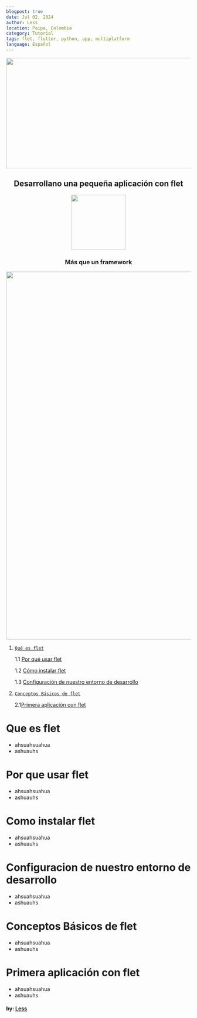 ```yaml
---
blogpost: true
date: Jul 02, 2024
author: Less
location: Paipa, Colombia
category: Tutorial
tags: flet, flutter, python, app, multiplatform
language: Español
---
```


<p align="center">
    <img src="https://github.com/Less-dev/gitLearn/assets/166412593/ab475342-26b4-431e-9aae-f302e0f3fc57"
width="1000" height="300">
</p>


<h2 align="center">Desarrollano una pequeña aplicación con flet</h2>
<p align="center">
    <img src="https://github.com/Less-dev/gitLearn/assets/166412593/3f8dd67d-23c3-490e-b8de-16018a562b75" width="150">
</p>

<h3 align="center"> Más que un framework</h3>


<p align="center">
<img src="https://user-images.githubusercontent.com/74038190/212744287-14f66c13-5458-40dc-9244-8ff533fc8f4a.gif" width="1000">
</p>

1. [`Qué es flet`](#que-es-flet)
  
   1.1 [Por qué usar flet](#Por-que-usar-flet)
   
   1.2 [Cómo instalar flet](#Como-instalar-flet)
    
   1.3 [Configuración de nuestro entorno de desarrollo](#configuracion-de-nuestro-entorno-de-desarrollo)

2. [`Conceptos Básicos de flet`](#conceptos-básicos-de-flet)
   
   2.1[Primera aplicación con flet](#primera-aplicación-con-flet)

# Que es flet

  - ahsuahsuahua
  - ashuauhs


# Por que usar flet

  - ahsuahsuahua
  - ashuauhs
 
# Como instalar flet

  - ahsuahsuahua
  - ashuauhs

# Configuracion de nuestro entorno de desarrollo

  - ahsuahsuahua
  - ashuauhs

# Conceptos Básicos de flet

  - ahsuahsuahua
  - ashuauhs

# Primera aplicación con flet

  - ahsuahsuahua
  - ashuauhs


#### by: [Less](https://github.com/less-dev/)

